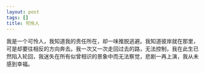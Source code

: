 ```yaml
---
layout: post
tags: []
title: 可怜人
---
```


我是一个可怜人，我知道我的责任所在，却一味推脱逃避。我知道彼岸就在那里，可是却要往相反的方向奔去。我一次又一次走回过去的路，无法控制，我在此生已然陷入轮回，我迷失在所有似曾相识的景象中而无法察觉，悲剧一再上演，我从未感到幸福。



